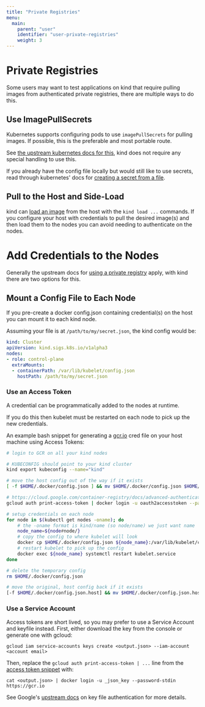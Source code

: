 ```yaml
---
title: "Private Registries"
menu:
  main:
    parent: "user"
    identifier: "user-private-registries"
    weight: 3
---
```

# Private Registries

Some users may want to test applications on kind that require pulling images
from authenticated private registries, there are multiple ways to do this.


## Use ImagePullSecrets

Kubernetes supports configuring pods to use `imagePullSecrets` for pulling
images. If possible, this is the preferable and most portable route.

See [the upstream kubernetes docs for this][imagePullSecrets],
kind does not require any special handling to use this.

If you already have the config file locally but would still like to use secrets,
read through kubernetes' docs for [creating a secret from a file][imagePullFileSecrets].

## Pull to the Host and Side-Load

kind can [load an image][loading an image] from the host with the `kind load ...`
commands. If you configure your host with credentials to pull the desired 
image(s) and then load them to the nodes you can avoid needing to authenticate 
on the nodes.


# Add Credentials to the Nodes

Generally the upstream docs for [using a private registry] apply, with kind
there are two options for this.

## Mount a Config File to Each Node

If you pre-create a docker config.json containing credential(s) on the host
you can mount it to each kind node.

Assuming your file is at `/path/to/my/secret.json`, the kind config would be:

```yaml
kind: Cluster
apiVersion: kind.sigs.k8s.io/v1alpha3
nodes:
- role: control-plane
  extraMounts:
  - containerPath: /var/lib/kubelet/config.json
    hostPath: /path/to/my/secret.json
```

### Use an Access Token

A credential can be programmatically added to the nodes at runtime.

If you do this then kubelet must be restarted on each node to pick up the new credentials.

An example bash snippet for generating a [gcr.io][GCR] cred file on your host machine
using Access Tokens:

```bash
# login to GCR on all your kind nodes

# KUBECONFIG should point to your kind cluster
kind export kubeconfig --name="kind"

# move the host config out of the way if it exists
[ -f $HOME/.docker/config.json ] && mv $HOME/.docker/config.json $HOME/.docker/config.json.host

# https://cloud.google.com/container-registry/docs/advanced-authentication#access_token
gcloud auth print-access-token | docker login -u oauth2accesstoken --password-stdin https://gcr.io

# setup credentials on each node
for node in $(kubectl get nodes -oname); do
    # the -oname format is kind/name (so node/name) we just want name
    node_name=${node#node/}
    # copy the config to where kubelet will look
    docker cp $HOME/.docker/config.json ${node_name}:/var/lib/kubelet/config.json
    # restart kubelet to pick up the config
    docker exec ${node_name} systemctl restart kubelet.service
done

# delete the temporary config
rm $HOME/.docker/config.json

# move the original, host config back if it exists
[-f $HOME/.docker/config.json.host] && mv $HOME/.docker/config.json.host $HOME/.docker/config.json
```

### Use a Service Account

Access tokens are short lived, so you may prefer to use a Service Account and keyfile instead.
First, either download the key from the console or generate one with gcloud:

```
gcloud iam service-accounts keys create <output.json> --iam-account <account email>
```

Then, replace the `gcloud auth print-access-token | ...` line from the [access token snippet](#use-an-access-token) with:

```
cat <output.json> | docker login -u _json_key --password-stdin https://gcr.io
```

See Google's [upstream docs][keyFileAuthentication] on key file authentication for more details.

[keyFileAuthentication]: https://cloud.google.com/container-registry/docs/advanced-authentication#json_key_file
[imagePullSecrets]: https://kubernetes.io/docs/concepts/containers/images/#specifying-imagepullsecrets-on-a-pod
[imagePullFileSecrets]: https://kubernetes.io/docs/tasks/configure-pod-container/pull-image-private-registry/#registry-secret-existing-credentials
[loading an image]: /docs/user/quick-start/#loading-an-image-into-your-cluster
[using a private registry]: https://kubernetes.io/docs/concepts/containers/images/#using-a-private-registry
[GCR]: https://cloud.google.com/container-registry/
